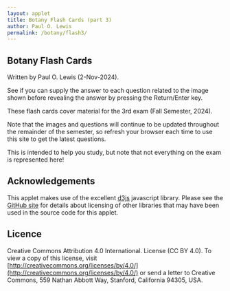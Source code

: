 ```yaml
---
layout: applet
title: Botany Flash Cards (part 3)
author: Paul O. Lewis
permalink: /botany/flash3/
---
```

## Botany Flash Cards
Written by Paul O. Lewis (2-Nov-2024). 

See if you can supply the answer to each question related to the image shown before revealing the answer by pressing the Return/Enter key.

These flash cards cover material for the 3rd exam (Fall Semester, 2024).

Note that the images and questions will continue to be updated throughout the remainder of the semester, so refresh your browser each time to use this site to get the latest questions.

This is intended to help you study, but note that not everything on the exam is represented here!

<div id="arbitrary"></div>
<div id="details"></div>
<script type="text/javascript">
        var already_seen = [];
        for (var i in cards) {
            already_seen.push(i);
            }

        // Number of columns and column width
        var ncols = 1;
        var cell_width  = 300;

        // Number of rows and row height
        var nrows = 1;
        var cell_height = 300;

        // Spacer prividing space for attribution above image
        var top_spacer  = 10;

        // Spacer prividing space for questions and answers below image
        var bottom_spacer  = 50;

        // Font size for queations and answers
        var font_size = 18;

        // Font size for attribution
        var attr_font_size = 8;

        // Dimensions of svg object
        var w = cell_width*ncols;
        var h = (cell_height + bottom_spacer)*nrows;

        var row = 0;
        var col = 0;
        for (i in cards) {
            var x = cell_width*col;
            var y = (cell_height + bottom_spacer)*row;
            cards[i]['x'] = x;
            cards[i]['y'] = y;
            cards[i]['w'] = cell_width;
            cards[i]['h'] = cell_height;
            cards[i]['index'] = i;
        }

        var color = d3.scaleOrdinal()
            .range(d3.schemeCategory20);

        var which = 0;
        var reveal = false;

        var details_div = d3.select("div#details")
            .attr("class", "detailsbox");

        // Listen and react to keystrokes
        d3.select("body")
            .on("keydown", keyDown);

        function keyDown() {
            if (reveal) {
                // Show the answer for the current selection
                answer_grid.select("text.answer-"+which).style("visibility", "visible");
                reveal = false;
                console.log("revealing answer: which = " + which);
                }
            else {
                // Hide current selection
                rect_grid.select("rect.card-"+which).style("visibility", "hidden");
                attribution_grid.select("text.attribution-"+which).style("visibility", "hidden");
                image_grid.select("image.image-"+which).style("visibility", "hidden");
                question_grid.select("text.question-"+which).style("visibility", "hidden");
                answer_grid.select("text.answer-"+which).style("visibility", "hidden");

                // Choose a new random card to display (no repeats until all seen)
                if (already_seen.length == 1) {
                    which = already_seen[0];
                    already_seen.length = 0;
                    for (let i in cards) {
                        already_seen.push(i);
                    }
                }
                else {
                    let k = Math.floor(already_seen.length*Math.random());
                    which = already_seen[k];
                    already_seen.splice(k,1);
                }

                // Display the new card image and question but hide the answer
                rect_grid.select("rect.card-"+which).style("visibility", "visible");
                attribution_grid.select("text.attribution-"+which).style("visibility", "visible");
                image_grid.select("image.image-"+which).style("visibility", "visible");
                question_grid.select("text.question-"+which).style("visibility", "visible");
                answer_grid.select("text.answer-"+which).style("visibility", "hidden");
                reveal = true;
                console.log("showing new card: which = " + which);
                }
        }

        // Create SVG element
        var svg = d3.select("body")
            .append("svg")
            .attr("width", w)
            .attr("height", h);
            
        // Use filled rect to delimit plot area for debugging
        svg.append("rect")
            .attr("x", 0)
            .attr("y", 0)
            .attr("width", w)
            .attr("height", h)
            .attr("fill", "lavender");            

        // Create rects representing cards
        var rect_grid = svg.append("g");
        rect_grid.selectAll("rect")
            .data(cards)
            .enter()
            .append("rect")
            .attr("class", function(d) {return "card-"+d['index'];})
            .attr("x", function(d) {return d['x'];})
            .attr("y", function(d) {return d['y'];})
            .attr("width", function(d) {return d['w'];})
            .attr("height", function(d) {return d['h'];})
            .attr("fill", "none")
            .attr("stroke", "none")
            .attr("stroke-width", 1)
            .style("visibility", "hidden");

        // Create image elements
        var image_grid = svg.append("g");
        image_grid.selectAll("image")
            .data(cards)
            .enter()
            .append("image")
            .attr("class", function(d) {return "image-"+d['index'];})
            .attr("xlink:href", function(d) {return "img/" + d['filename'];})
            .attr("x", function(d) {return d['x'];})
            .attr("y", function(d) {return d['y'];})
            .attr("width", function(d) {return d['w'];})
            .attr("height", function(d) {return d['h'];})
            .style("visibility", "hidden");

        // Create text elements showing image attribution
        var attribution_grid = svg.append("g");
        attribution_grid.selectAll("text")
            .data(cards)
            .enter()
            .append("text")
            .attr("class", function(d) {return "attribution-"+d['index'];})
            .attr("x", "0")
            .attr("y", function(d) {return d['y'] + top_spacer;})
            .style("fill", function(d) {return d['attrcolor'];})
            .attr("font-family", "Verdana")
            .attr("font-size", attr_font_size.toFixed(0))
            .html(function(d) {return d['attribution'];})
            .style("visibility", "hidden");

        // Create text elements showing questions
        var question_grid = svg.append("g");
        question_grid.selectAll("text")
            .data(cards)
            .enter()
            .append("text")
            .attr("class", function(d) {return "question-"+d['index'];})
            .attr("x", "0")
            .attr("y", function(d) {return d['y'] + cell_height + 18;})
            .attr("font-family", "Verdana")
            .attr("font-size", font_size.toFixed(0))
            .text(function(d) {return d['question'];})
            .style("visibility", "hidden");

        // Create text elements showing answers
        var answer_grid = svg.append("g");
        answer_grid.selectAll("text")
            .data(cards)
            .enter()
            .append("text")
            .attr("class", function(d) {return "answer-"+d['index'];})
            .attr("x", "0")
            .attr("y", function(d) {return d['y'] + cell_height + 38;})
            .attr("font-family", "Verdana")
            .attr("font-size", font_size.toFixed(0))
            .text(function(d) {return d['answer'];})
            .style("visibility", "hidden");

        // center attribution horizontally
        attribution_grid.selectAll("text")
            .attr("x", function(d) {
                var textw = this.getBBox().width;
                return d['x'] + (cell_width - textw)/2;
            });

        // center question horizontally
        question_grid.selectAll("text")
            .attr("x", function(d) {
                var textw = this.getBBox().width;
                return d['x'] + (cell_width - textw)/2;
            });

        // center answer horizontally
        answer_grid.selectAll("text")
            .attr("x", function(d) {
                var textw = this.getBBox().width;
                return d['x'] + (cell_width - textw)/2;
            });

        keyDown();
</script>

## Acknowledgements

This applet makes use of the excellent [d3js](https://d3js.org/) javascript library.
Please see the [GitHub site](https://github.com/plewis/plewis.github.io/tree/master/assets/js) for details about licensing of other libraries that may have been used in the source code for this applet.

## Licence

Creative Commons Attribution 4.0 International.
License (CC BY 4.0). To view a copy of this license, visit
[http://creativecommons.org/licenses/by/4.0/](http://creativecommons.org/licenses/by/4.0/) or send a letter to Creative Commons, 559
Nathan Abbott Way, Stanford, California 94305, USA.

